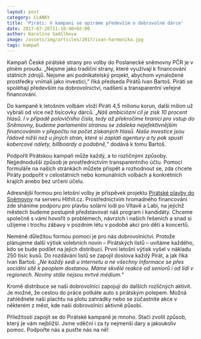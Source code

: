 ```yaml
---
layout: post
category: CLANKY
title: 'Piráti: V kampani se opíráme především o dobrovolné dárce'
date: 2017-07-26T11:10:40+02:00
author: Karolína Sadílkova
image: /assets/img/articles/2017/ivan-harmonika.jpg
tags: kampaň
---
```

Kampaň České pirátské strany pro volby do Poslanecké sněmovny PČR je v plném proudu. „Nejsme jako tradiční strany, které využívají k financování státních zdrojů. Nejsme ani podnikatelský projekt, abychom vynaložené prostředky vnímali jako investici,“ říká předseda Pirátů Ivan Bartoš. Piráti se spoléhají především na dobrovolnictví, nadšení a transparentní veřejné financování.

Do kampaně k letošním volbám vloží Piráti 4,5 milionu korun, další milion už vybrali od více než tisícovky dárců. „*Náš ambiciózní cíl je zisk 10 procent hlasů. I v případě polovičního čísla, tedy až překročíme hranici pro vstup do Sněmovny, budeme parlamentní stranou se zdaleka nejefektivnějším financováním v přepočtu na počet získaných hlasů. Naše investice jsou řádově nižší než u jiných stran, které si zaplatí agentury a ty pak spustí kobercové nálety, billboardy a podobně,*“ dodává k tomu Bartoš.

Podpořit Pirátskou kampaň může každý, a to rozličnými způsoby. Nejjednodušší způsob je prostřednictvím transparentního účtu. Pomocí formuláře na našich stránkách můžete přispět a rozhodnout se, zda chcete Piráty podpořit v celostátních nebo komunálních volbách a konkrétních krajích anebo bez určení účelu.

Adresnější formou pro letošní volby je příspěvek projektu [Pirátské plavby do Sněmovny](https://www.hithit.com/cs/project/3805/piratska-plavba-do-snemovny) na serveru Hithit.cz. Prostřednictvím hromadného financování zde sháníme podporu pro plavbu solární lodi po Vltavě a Labi, na jejichž městech budeme postupně představovat náš program i kandidáty. Chceme společně s vámi hovořit o problémech, návrzích i našich řešeních a snad si užijeme i trochu zábavy v pozdním létu v podobě akcí pro děti a koncertů.


Neméně důležitou formou pomoci je pro nás dobrovolnictví. Protože plánujeme další výtisk volebních novin – Pirátských listů – uvítáme každého, kdo se bude podílet na jejich distribuci. První letošní výtisk vyšel v nákladu 250 tisíc kusů. Do rozdávání listů se zapojil doslova každý Pirát, a jak říká Ivan Bartoš: „*Ne každý sedí u internetu a ne všechny informace se přes sociální sítě k peoplem dostanou. Máme skvělé reakce od seniorů i od lidí v regionech. Noviny stále nejsou mrtvé médium.*“

Kromě distribuce se naši dobrovolníci zapojují do dalších rozličných aktivit. Je možné, že cestou do práce potkáte auto s pirátským polepem. Možná zahlédnete naši plachtu na plotu zahrádky nebo se zúčastníte akce v některém z měst, kde naši dobrovolníci aktivně působí.

Příležitostí zapojit se do Pirátské kampaně je mnoho. Stačí zvolit způsob, který je vám nejbližší. Jsme vděční i za ty nejmenší dary a jakoukoliv pomoc. Podpořte nás a pusťte nás na ně!

